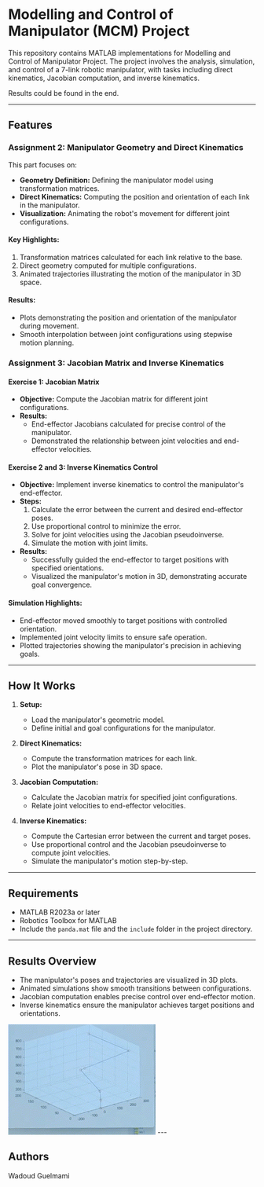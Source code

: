 # Modelling and Control of Manipulator (MCM) Project

This repository contains MATLAB implementations for Modelling and Control of Manipulator Project. The project involves the analysis, simulation, and control of a 7-link robotic manipulator, with tasks including direct kinematics, Jacobian computation, and inverse kinematics.

Results could be found in the end.

---

## Features

### Assignment 2: Manipulator Geometry and Direct Kinematics
This part focuses on:

- **Geometry Definition:** Defining the manipulator model using transformation matrices.
- **Direct Kinematics:** Computing the position and orientation of each link in the manipulator.
- **Visualization:** Animating the robot's movement for different joint configurations.

#### Key Highlights:
1. Transformation matrices calculated for each link relative to the base.
2. Direct geometry computed for multiple configurations.
3. Animated trajectories illustrating the motion of the manipulator in 3D space.

#### Results:
- Plots demonstrating the position and orientation of the manipulator during movement.
- Smooth interpolation between joint configurations using stepwise motion planning.

### Assignment 3: Jacobian Matrix and Inverse Kinematics

#### **Exercise 1: Jacobian Matrix**
- **Objective:** Compute the Jacobian matrix for different joint configurations.
- **Results:**
  - End-effector Jacobians calculated for precise control of the manipulator.
  - Demonstrated the relationship between joint velocities and end-effector velocities.

#### **Exercise 2 and 3: Inverse Kinematics Control**
- **Objective:** Implement inverse kinematics to control the manipulator's end-effector.
- **Steps:**
  1. Calculate the error between the current and desired end-effector poses.
  2. Use proportional control to minimize the error.
  3. Solve for joint velocities using the Jacobian pseudoinverse.
  4. Simulate the motion with joint limits.
- **Results:**
  - Successfully guided the end-effector to target positions with specified orientations.
  - Visualized the manipulator's motion in 3D, demonstrating accurate goal convergence.

#### Simulation Highlights:
- End-effector moved smoothly to target positions with controlled orientation.
- Implemented joint velocity limits to ensure safe operation.
- Plotted trajectories showing the manipulator's precision in achieving goals.

---

## How It Works

1. **Setup:**
   - Load the manipulator's geometric model.
   - Define initial and goal configurations for the manipulator.

2. **Direct Kinematics:**
   - Compute the transformation matrices for each link.
   - Plot the manipulator's pose in 3D space.

3. **Jacobian Computation:**
   - Calculate the Jacobian matrix for specified joint configurations.
   - Relate joint velocities to end-effector velocities.

4. **Inverse Kinematics:**
   - Compute the Cartesian error between the current and target poses.
   - Use proportional control and the Jacobian pseudoinverse to compute joint velocities.
   - Simulate the manipulator's motion step-by-step.

---

## Requirements

- MATLAB R2023a or later
- Robotics Toolbox for MATLAB
- Include the `panda.mat` file and the `include` folder in the project directory.

---

## Results Overview
- The manipulator's poses and trajectories are visualized in 3D plots.
- Animated simulations show smooth transitions between configurations.
- Jacobian computation enables precise control over end-effector motion.
- Inverse kinematics ensure the manipulator achieves target positions and orientations.
<img src="MCM Results/FKP.gif" alt="BOH" width="300"/>
---

## Authors
Wadoud Guelmami
